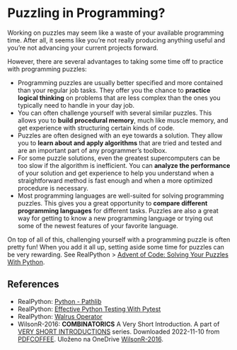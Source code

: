 # Puzzling in Programming?
Working on puzzles may seem like a waste of your available programming time. After all, it seems like you’re not really producing anything useful and you’re not advancing your current projects forward.

However, there are several advantages to taking some time off to practice with programming puzzles:

- Programming puzzles are usually better specified and more contained than your regular job tasks. They offer you the chance to **practice logical thinking** on problems that are less complex than the ones you typically need to handle in your day job.
- You can often challenge yourself with several similar puzzles. This allows you to **build procedural memory**, much like muscle memory, and get experience with structuring certain kinds of code.
- Puzzles are often designed with an eye towards a solution. They allow you to **learn about and apply algorithms** that are tried and tested and are an important part of any programmer’s toolbox.
- For some puzzle solutions, even the greatest supercomputers can be too slow if the algorithm is inefficient. You can **analyze the performance** of your solution and get experience to help you understand when a straightforward method is fast enough and when a more optimized procedure is necessary.
- Most programming languages are well-suited for solving programming puzzles. This gives you a great opportunity to **compare different programming languages** for different tasks. Puzzles are also a great way for getting to know a new programming language or trying out some of the newest features of your favorite language.

On top of all of this, challenging yourself with a programming puzzle is often pretty fun! When you add it all up, setting aside some time for puzzles can be very rewarding.
See RealPython > [Advent of Code: Solving Your Puzzles With Python](https://realpython.com/python-advent-of-code/).

## References
- RealPython: [Python - Pathlib](https://realpython.com/python-pathlib/)
- RealPython: [Effective Python Testing With Pytest](https://realpython.com/pytest-python-testing/)
- RealPython: [Walrus Operator](https://realpython.com/python-walrus-operator/)
- WilsonR-2016: **COMBINATORICS** A Very Short Introduction. A part of [VERY SHORT INTRODUCTIONS](https://www.oup.com/vsi) series. Downloaded 2022-11-10 from [PDFCOFFEE](https://pdfcoffee.com/qdownload/combinatorics-a-very-short-introduction-pdf-free.html). Uloženo na OneDrive [WilsonR-2016](https://1drv.ms/b/s!AikiH0T16G7Y9UP8WRuimYnIDh4B?e=e7QuRE).

